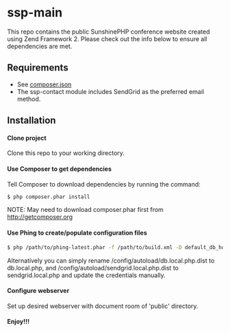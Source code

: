 ssp-main
=============

This repo contains the public SunshinePHP conference website created using Zend Framework 2.
Please check out the info below to ensure all dependencies are met.

Requirements
------------

* See [composer.json](composer.json)
* The ssp-contact module includes SendGrid as the preferred email method.

Installation
------------

#### Clone project

Clone this repo to your working directory.

#### Use Composer to get dependencies

Tell Composer to download dependencies by running the command:

```bash
$ php composer.phar install
```

NOTE: May need to download composer.phar first from http://getcomposer.org

#### Use Phing to create/populate configuration files

```bash
$ php /path/to/phing-latest.phar -f /path/to/build.xml -D default_db_host=localhost -D default_db_username=bdusername -D default_db_password=dbpassword -D default_db_name=dbname -D sendgrid_username=username -D sendgrid_password=654321 -D sendgrid_to=email@domain.com
```
    
Alternatively you can simply rename /config/autoload/db.local.php.dist to db.local.php, and /config/autoload/sendgrid.local.php.dist to sendgrid.local.php and update the credentials manually.

#### Configure webserver

Set up desired webserver with document room of 'public' directory.

#### Enjoy!!!
